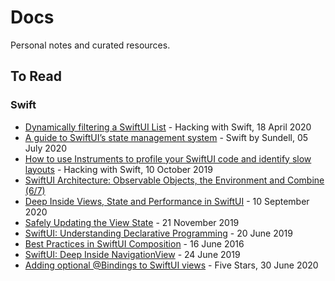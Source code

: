 # Docs
Personal notes and curated resources.

## To Read

### Swift
* [Dynamically filtering a SwiftUI List](https://www.hackingwithswift.com/books/ios-swiftui/dynamically-filtering-a-swiftui-list) - Hacking with Swift, 18 April 2020
* [A guide to SwiftUI’s state management system](https://www.swiftbysundell.com/articles/swiftui-state-management-guide/) - Swift by Sundell, 05 July 2020
* [How to use Instruments to profile your SwiftUI code and identify slow layouts](https://www.hackingwithswift.com/quick-start/swiftui/how-to-use-instruments-to-profile-your-swiftui-code-and-identify-slow-layouts) - Hacking with Swift, 10 October 2019
* [SwiftUI Architecture: Observable Objects, the Environment and Combine (6/7)](https://www.cometchat.com/tutorials/swiftui-architecture-observable-objects-the-environment-and-combine-6-7)
* [Deep Inside Views, State and Performance in SwiftUI](https://medium.com/swlh/deep-inside-views-state-and-performance-in-swiftui-d23a3a44b79) - 10 September 2020
* [Safely Updating the View State](https://swiftui-lab.com/state-changes/) - 21 November 2019
* [SwiftUI: Understanding Declarative Programming](https://medium.com/better-programming/swiftui-understanding-declarative-programming-aaf05b2383bd) - 20 June 2019
* [Best Practices in SwiftUI Composition](https://medium.com/better-programming/best-practices-in-swiftui-composition-282b02772a24) - 16 June 2016
* [SwiftUI: Deep Inside NavigationView](https://michaellong.medium.com/swiftui-deep-inside-navigationview-4d25d57a236c) - 24 June 2019
* [Adding optional @Bindings to SwiftUI views](https://www.fivestars.blog/code/optional-binding.html) - Five Stars, 30 June 2020